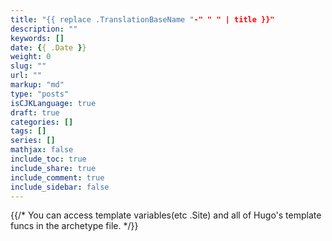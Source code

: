 ```yaml
---
title: "{{ replace .TranslationBaseName "-" " " | title }}"
description: ""
keywords: []
date: {{ .Date }}
weight: 0
slug: ""
url: ""
markup: "md"
type: "posts"
isCJKLanguage: true
draft: true
categories: []
tags: []
series: []
mathjax: false
include_toc: true
include_share: true
include_comment: true
include_sidebar: false
---
```


{{/* You can access template variables(etc .Site) and all of Hugo's template funcs in the archetype file. */}}